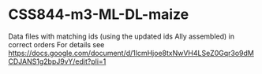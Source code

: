 # CSS844-m3-ML-DL-maize
Data files with matching ids (using the updated ids Ally assembled) in correct orders
For details see https://docs.google.com/document/d/1lcmHjoe8txNwVH4LSeZ0Gqr3o9dMCDJANS1g2bpJ9vY/edit?pli=1 
